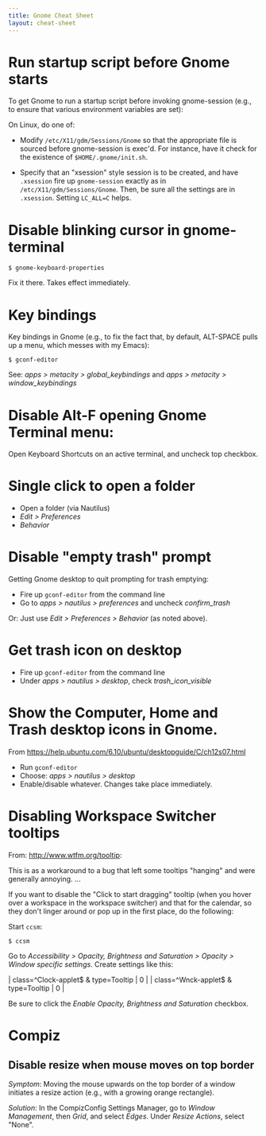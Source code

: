 ```yaml
---
title: Gnome Cheat Sheet
layout: cheat-sheet
---
```


# Run startup script before Gnome starts

To get Gnome to run a startup script before invoking gnome-session (e.g.,
to ensure that various environment variables are set):

On Linux, do one of:

* Modify `/etc/X11/gdm/Sessions/Gnome` so that the appropriate file
  is sourced before gnome-session is exec'd. For instance, have
  it check for the existence of `$HOME/.gnome/init.sh`.

* Specify that an "xsession" style session is to be created, and have
  `.xsession` fire up `gnome-session` exactly as in
  `/etc/X11/gdm/Sessions/Gnome`. Then, be sure all the settings are in
  `.xsession`. Setting `LC_ALL=C` helps.

# Disable blinking cursor in gnome-terminal

    $ gnome-keyboard-properties

Fix it there. Takes effect immediately.

# Key bindings

Key bindings in Gnome (e.g., to fix the fact that, by default, ALT-SPACE
pulls up a menu, which messes with my Emacs):

    $ gconf-editor

See: *apps > metacity > global_keybindings* and
*apps > metacity > window_keybindings*

# Disable Alt-F opening Gnome Terminal menu:

Open Keyboard Shortcuts on an active terminal, and uncheck top checkbox.

# Single click to open a folder

* Open a folder (via Nautilus)
* *Edit > Preferences*
* *Behavior*

# Disable "empty trash" prompt

Getting Gnome desktop to quit prompting for trash emptying:

* Fire up `gconf-editor` from the command line
* Go to *apps > nautilus > preferences* and uncheck *confirm_trash*

Or: Just use *Edit > Preferences > Behavior* (as noted above).

# Get trash icon on desktop

* Fire up `gconf-editor` from the command line
* Under *apps > nautilus > desktop*, check *trash_icon_visible*

# Show the Computer, Home and Trash desktop icons in Gnome.

From <https://help.ubuntu.com/6.10/ubuntu/desktopguide/C/ch12s07.html>

* Run `gconf-editor`
* Choose: *apps > nautilus > desktop*
* Enable/disable whatever. Changes take place immediately.

# Disabling Workspace Switcher tooltips

From: <http://www.wtfm.org/tooltip>:

This is as a workaround to a bug that left some tooltips "hanging" and
were generally annoying. ...

If you want to disable the "Click to start dragging" tooltip (when you
hover over a workspace in the workspace switcher) and that for the
calendar, so they don't linger around or pop up in the first place, do the
following:

Start `ccsm`:

    $ ccsm

Go to *Accessibility > Opacity, Brightness and Saturation > Opacity >*
*Window specific settings*. Create settings like this:

| class=^Clock-applet$ & type=Tooltip | 0 |
| class=^Wnck-applet$ & type=Tooltip  | 0 |

Be sure to click the *Enable Opacity, Brightness and Saturation* checkbox.

# Compiz

## Disable resize when mouse moves on top border

*Symptom*: Moving the mouse upwards on the top border of a window initiates
a resize action (e.g., with a growing orange rectangle).

*Solution*: In the CompizConfig Settings Manager, go to *Window Management*,
then *Grid*, and select *Edges*. Under *Resize Actions*, select "None".
